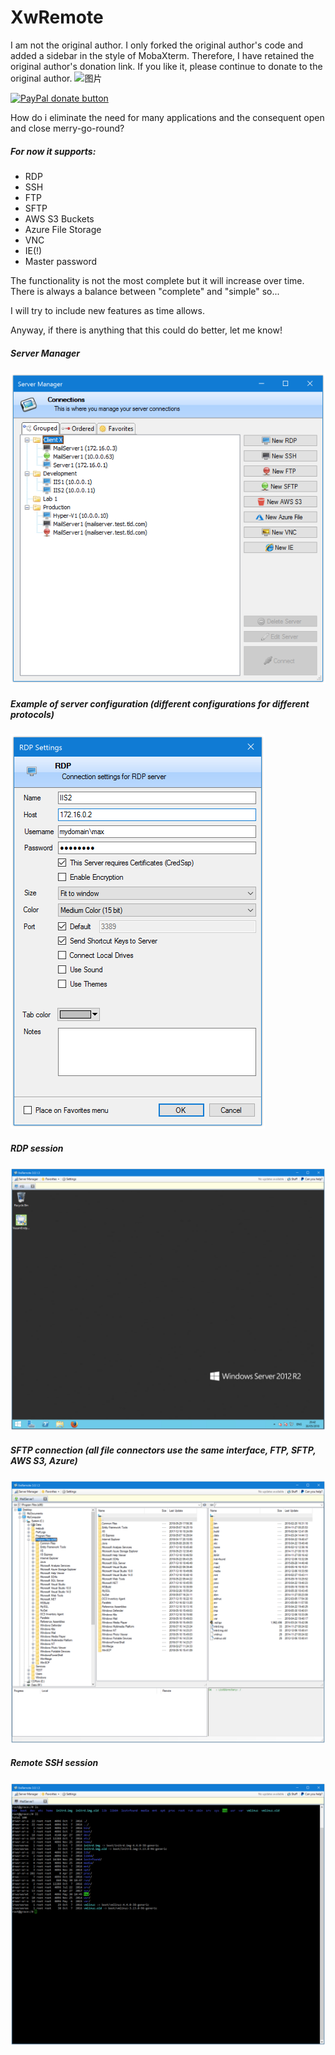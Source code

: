 # XwRemote 

I am not the original author. I only forked the original author's code and added a sidebar in the style of MobaXterm. Therefore, I have retained the original author's donation link. If you like it, please continue to donate to the original author.
<img width="855" height="1031" alt="图片" src="https://github.com/user-attachments/assets/3e810f2d-ee0b-48c3-a2a5-e2eb042d0d50" />



[![PayPal donate button](https://www.paypalobjects.com/webstatic/en_US/btn/btn_donate_pp_142x27.png)](https://www.paypal.me/maxsnts)

How do i eliminate the need for many applications and the consequent open and close merry-go-round?

##### For now it supports:
 - RDP 
 - SSH
 - FTP 
 - SFTP
 - AWS S3 Buckets
 - Azure File Storage
 - VNC 
 - IE(!)
 - Master password

The functionality is not the most complete but it will increase over time.
There is always a balance between "complete" and "simple" so...

I will try to include new features as time allows.

Anyway, if there is anything that this could do better, let me know!


##### Server Manager 
![Connection Manager](Images/ServerManager.png)


##### Example of server configuration (different configurations for different protocols) 
![Connection Manager](Images/RDP-Config.png)


##### RDP session
![Connection Manager](Images/RDP.png)


##### SFTP connection (all file connectors use the same interface, FTP, SFTP, AWS S3, Azure)
![Connection Manager](Images/SFTP.png)


##### Remote SSH session
![Connection Manager](Images/SSH.png)


